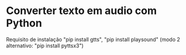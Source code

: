 # Converter texto em audio com Python


Requisito de instalação "pip install gtts", "pip install playsound" (modo 2 alternativo: "pip install pyttsx3")

